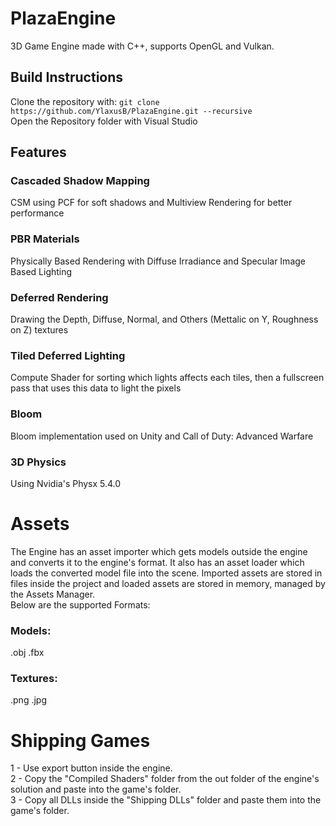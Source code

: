 
# PlazaEngine
3D Game Engine made with C++, supports OpenGL and Vulkan.

## Build Instructions
Clone the repository with: `git clone https://github.com/YlaxusB/PlazaEngine.git --recursive`  
Open the Repository folder with Visual Studio

## Features

### Cascaded Shadow Mapping
CSM using PCF for soft shadows and Multiview Rendering for better performance  
### PBR Materials
Physically Based Rendering with Diffuse Irradiance and Specular Image Based Lighting  
### Deferred Rendering
Drawing the Depth, Diffuse, Normal, and Others (Mettalic on Y, Roughness on Z) textures  
### Tiled Deferred Lighting
Compute Shader for sorting which lights affects each tiles, then a fullscreen pass that uses this data to light the pixels  
### Bloom
Bloom implementation used on Unity and Call of Duty: Advanced Warfare  
### 3D Physics
Using Nvidia's Physx 5.4.0  

# Assets
The Engine has an asset importer which gets models outside the engine and converts it to the engine's format. It also has an asset loader which loads the converted model file into the scene. Imported assets are stored in files inside the project and loaded assets are stored in memory, managed by the Assets Manager.   
Below are the supported Formats:
### Models:
.obj .fbx
### Textures:
.png .jpg  

# Shipping Games
1 - Use export button inside the engine.  
2 - Copy the "Compiled Shaders" folder from the out folder of the engine's solution and paste into the game's folder.  
3 - Copy all DLLs inside the "Shipping DLLs" folder and paste them into the game's folder.  